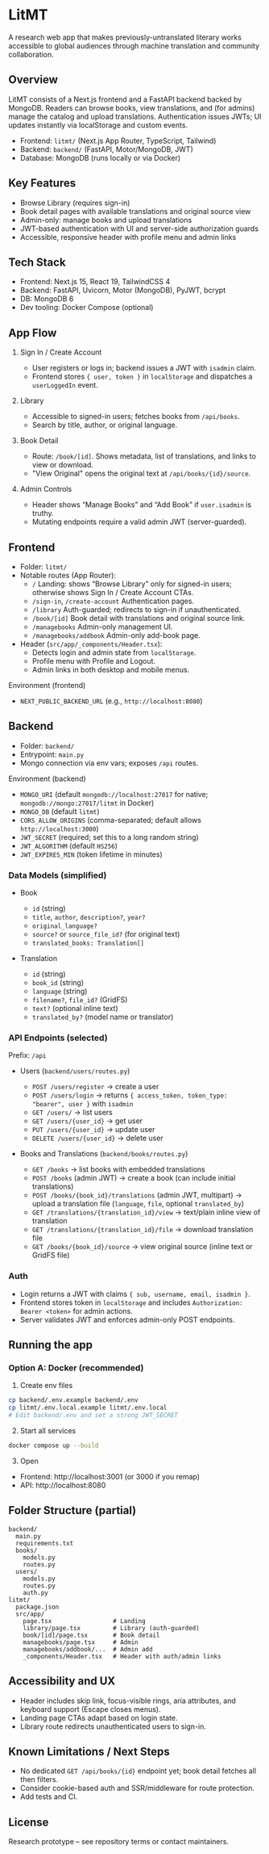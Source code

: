# LitMT

A research web app that makes previously-untranslated literary works accessible to global audiences through machine translation and community collaboration.

## Overview

LitMT consists of a Next.js frontend and a FastAPI backend backed by MongoDB. Readers can browse books, view translations, and (for admins) manage the catalog and upload translations. Authentication issues JWTs; UI updates instantly via localStorage and custom events.

- Frontend: `litmt/` (Next.js App Router, TypeScript, Tailwind)
- Backend: `backend/` (FastAPI, Motor/MongoDB, JWT)
- Database: MongoDB (runs locally or via Docker)

## Key Features

- Browse Library (requires sign-in)
- Book detail pages with available translations and original source view
- Admin-only: manage books and upload translations
- JWT-based authentication with UI and server-side authorization guards
- Accessible, responsive header with profile menu and admin links

## Tech Stack

- Frontend: Next.js 15, React 19, TailwindCSS 4
- Backend: FastAPI, Uvicorn, Motor (MongoDB), PyJWT, bcrypt
- DB: MongoDB 6
- Dev tooling: Docker Compose (optional)

## App Flow

1. Sign In / Create Account

   - User registers or logs in; backend issues a JWT with `isadmin` claim.
   - Frontend stores `{ user, token }` in `localStorage` and dispatches a `userLoggedIn` event.

2. Library

   - Accessible to signed-in users; fetches books from `/api/books`.
   - Search by title, author, or original language.

3. Book Detail

   - Route: `/book/[id]`. Shows metadata, list of translations, and links to view or download.
   - "View Original" opens the original text at `/api/books/{id}/source`.

4. Admin Controls
   - Header shows “Manage Books” and “Add Book” if `user.isadmin` is truthy.
   - Mutating endpoints require a valid admin JWT (server-guarded).

## Frontend

- Folder: `litmt/`
- Notable routes (App Router):
  - `/` Landing: shows “Browse Library” only for signed-in users; otherwise shows Sign In / Create Account CTAs.
  - `/sign-in`, `/create-account` Authentication pages.
  - `/library` Auth-guarded; redirects to sign-in if unauthenticated.
  - `/book/[id]` Book detail with translations and original source link.
  - `/managebooks` Admin-only management UI.
  - `/managebooks/addbook` Admin-only add-book page.
- Header (`src/app/_components/Header.tsx`):
  - Detects login and admin state from `localStorage`.
  - Profile menu with Profile and Logout.
  - Admin links in both desktop and mobile menus.

Environment (frontend)

- `NEXT_PUBLIC_BACKEND_URL` (e.g., `http://localhost:8080`)

## Backend

- Folder: `backend/`
- Entrypoint: `main.py`
- Mongo connection via env vars; exposes `/api` routes.

Environment (backend)

- `MONGO_URI` (default `mongodb://localhost:27017` for native; `mongodb://mongo:27017/litmt` in Docker)
- `MONGO_DB` (default `litmt`)
- `CORS_ALLOW_ORIGINS` (comma-separated; default allows `http://localhost:3000`)
- `JWT_SECRET` (required; set this to a long random string)
- `JWT_ALGORITHM` (default `HS256`)
- `JWT_EXPIRES_MIN` (token lifetime in minutes)

### Data Models (simplified)

- Book

  - `id` (string)
  - `title`, `author`, `description?`, `year?`
  - `original_language?`
  - `source?` or `source_file_id?` (for original text)
  - `translated_books: Translation[]`

- Translation
  - `id` (string)
  - `book_id` (string)
  - `language` (string)
  - `filename?`, `file_id?` (GridFS)
  - `text?` (optional inline text)
  - `translated_by?` (model name or translator)

### API Endpoints (selected)

Prefix: `/api`

- Users (`backend/users/routes.py`)

  - `POST /users/register` → create a user
  - `POST /users/login` → returns `{ access_token, token_type: "bearer", user }` with `isadmin`
  - `GET /users/` → list users
  - `GET /users/{user_id}` → get user
  - `PUT /users/{user_id}` → update user
  - `DELETE /users/{user_id}` → delete user

- Books and Translations (`backend/books/routes.py`)
  - `GET /books` → list books with embedded translations
  - `POST /books` (admin JWT) → create a book (can include initial translations)
  - `POST /books/{book_id}/translations` (admin JWT, multipart) → upload a translation file (`language`, `file`, optional `translated_by`)
  - `GET /translations/{translation_id}/view` → text/plain inline view of translation
  - `GET /translations/{translation_id}/file` → download translation file
  - `GET /books/{book_id}/source` → view original source (inline text or GridFS file)

### Auth

- Login returns a JWT with claims `{ sub, username, email, isadmin }`.
- Frontend stores token in `localStorage` and includes `Authorization: Bearer <token>` for admin actions.
- Server validates JWT and enforces admin-only POST endpoints.

## Running the app

### Option A: Docker (recommended)

1. Create env files

```zsh
cp backend/.env.example backend/.env
cp litmt/.env.local.example litmt/.env.local
# Edit backend/.env and set a strong JWT_SECRET
```

2. Start all services

```zsh
docker compose up --build
```

3. Open

- Frontend: http://localhost:3001 (or 3000 if you remap)
- API: http://localhost:8080

## Folder Structure (partial)

```
backend/
  main.py
  requirements.txt
  books/
    models.py
    routes.py
  users/
    models.py
    routes.py
    auth.py
litmt/
  package.json
  src/app/
    page.tsx                 # Landing
    library/page.tsx         # Library (auth-guarded)
    book/[id]/page.tsx       # Book detail
    managebooks/page.tsx     # Admin
    managebooks/addbook/...  # Admin add
    _components/Header.tsx   # Header with auth/admin links
```

## Accessibility and UX

- Header includes skip link, focus-visible rings, aria attributes, and keyboard support (Escape closes menus).
- Landing page CTAs adapt based on login state.
- Library route redirects unauthenticated users to sign-in.

## Known Limitations / Next Steps

- No dedicated `GET /api/books/{id}` endpoint yet; book detail fetches all then filters.
- Consider cookie-based auth and SSR/middleware for route protection.
- Add tests and CI.

## License

Research prototype – see repository terms or contact maintainers.
